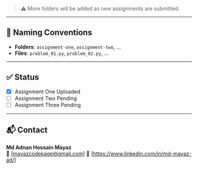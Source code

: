 > ⚠️ More folders will be added as new assignments are submitted.

---

## 📌 Naming Conventions

- **Folders**: `assignment-one`, `assignment-two`, ...
- **Files**: `problem_01.py`, `problem_02.py`, ...

---

## ✅ Status

- [x] Assignment One Uploaded
- [ ] Assignment Two Pending
- [ ] Assignment Three Pending

---

## 📬 Contact

**Md Adnan Hossain Mayaz**  
📧 [mayazcodekage@gmail.com]
🔗 [https://www.linkedin.com/in/md-mayaz-ad/]

